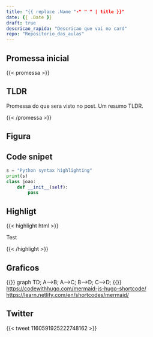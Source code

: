 ```yaml
---
title: "{{ replace .Name "-" " " | title }}"
date: {{ .Date }}
draft: true
descricao_rapida: "Descricao que vai no card"
repo: "Repositorio_das_aulas"
---
```


## Promessa inicial


{{< promessa >}}
   <h2> TLDR </h2>
  
  <p> Promessa do que sera visto no post. Um resumo TLDR. </p>

{{< /promessa >}}

## Figura



## Code snipet

```py
s = "Python syntax highlighting"
print(s)
class joao:
    def __init__(self):
        pass
```

## Highligt

{{< highlight html >}}

<title>Example HTML5 Document</title>
Test

{{< /highlight >}}


## Graficos

{{<mermaid>}}
graph TD;
  A-->B;
  A-->C;
  B-->D;
  C-->D;
{{</mermaid>}}
https://codewithhugo.com/mermaid-js-hugo-shortcode/
https://learn.netlify.com/en/shortcodes/mermaid/


## Twitter

{{< tweet 1160591925222748162 >}}